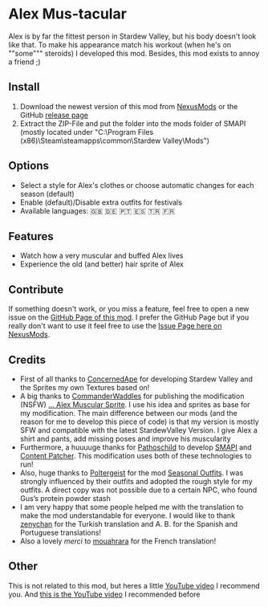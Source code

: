 # Alex Mus-tacular
Alex is by far the fittest person in Stardew Valley, but his body doesn't look like that. To make his appearance match his workout (when he's on ""some""" steroids) I developed this mod. Besides, this mod exists to annoy a friend ;)

## Install

1. Download the newest version of this mod from [NexusMods](https://www.nexusmods.com/users/96969738?tab=user+files) or the GitHub [release page](https://github.com/Molenfeuer/AlexMustacular/releases)
2. Extract the ZIP-File and put the folder into the mods folder of SMAPI (mostly located under "C:\Program Files (x86)\Steam\steamapps\common\Stardew Valley\Mods")

## Options

- Select a style for Alex's clothes or choose automatic changes for each season (default)
- Enable (default)/Disable extra outfits for festivals
- Available languages: 🇬🇧 🇩🇪 🇵🇹 🇪🇸 🇹🇷 🇫🇷 

## Features

- Watch how a very muscular and buffed Alex lives
- Experience the old (and better) hair sprite of Alex

## Contribute

If something doesn't work, or you miss a feature, feel free to open a new issue on the [GitHub Page of this mod](https://github.com/Molenfeuer/AlexMustacular/issues). I prefer the GitHub Page but if you really don't want to use it feel free to use the [Issue Page here on NexusMods](https://www.nexusmods.com/stardewvalley/mods/9565?tab=bugs).

## Credits

- First of all thanks to [ConcernedApe](https://twitter.com/concernedape) for developing Stardew Valley and the Sprites my own Textures based on!
- A big thanks to [CommanderWaddles](https://www.nexusmods.com/stardewvalley/users/64707721) for publishing the modification (NSFW) [... Alex Muscular Sprite](https://www.nexusmods.com/stardewvalley/mods/3388). I use his idea and sprites as base for my modification. The main difference between our mods (and the reason for me to develop this piece of code) is that my version is mostly SFW and compatible with the latest StardewValley Version. I give Alex a shirt and pants, add missing poses and improve his muscularity
- Furthermore, a huuuuge thanks for [Pathoschild](https://www.nexusmods.com/stardewvalley/users/1552317) to develop [SMAPI](https://www.nexusmods.com/stardewvalley/mods/2400) and [Content Patcher](https://www.nexusmods.com/stardewvalley/mods/1915). This modification uses both of these technologies to run!
- Also, huge thanks to [Poltergeist](https://www.nexusmods.com/stardewvalley/users/2679113) for the mod [Seasonal Outfits](https://www.nexusmods.com/stardewvalley/mods/5450). I was strongly influenced by their outfits and adopted the rough style for my outfits. A direct copy was not possible due to a certain NPC, who found Gus’s protein powder stash
- I am very happy that some people helped me with the translation to make the mod understandable for everyone. I would like to thank [zenychan](https://www.nexusmods.com/users/108249578) for the Turkish translation and A. B. for the Spanish and Portuguese translations!
- Also a lovely *merci* to [mouahrara](https://www.nexusmods.com/stardewvalley/users/190812873) for the French translation!

## Other

This is not related to this mod, but heres a little [YouTube video](https://youtu.be/Yi5_fSv7qXk) I recommend you. And [this is the YouTube video](https://youtu.be/1SG5A3PYaUs) I recommended before